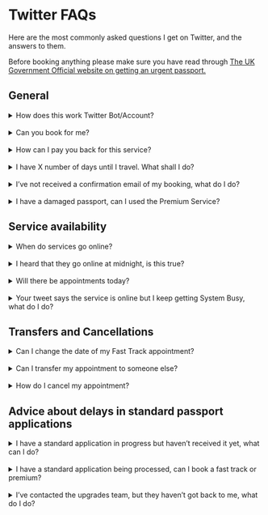 # Twitter FAQs

Here are the most commonly asked questions I get on Twitter, and the answers to them.

Before booking anything please make sure you have read through <a href="https://www.gov.uk/get-a-passport-urgently">
The UK Government Official website on getting an urgent passport.</a>

## General

<details>
<summary>How does this work Twitter Bot/Account?</summary>
<br>
The bot checks the Premium and Fast Track websites every 30 minutes. If the websites 
are online, or online and busy, the bot will post a tweet. It will then check again
30 minutes later. The statuses on the tweets are therefore only valid for 30 minutes.
You can click the bell symbol (🔔) on the profile if you're using the Twitter mobile
app, this will then send you a push notification when the account tweets.
<br>
</details>
<br>

<details>
<summary>Can you book for me?</summary>
<br>
No, I do not book for other people.
<br>
</details>
<br>

<details>
<summary>How can I pay you back for this service?</summary>
<br>
Many people ask about how to thank me; I reply charity donations if possible. 
Many have donated to the Trussell Trust on my request but there is also a charity 
close to mine and my families heart too. Almost six years ago my nephew was born 
via emergency c section, he battled hard, but sadly passed away a week later. 
His name was Zachary 💙 and our family often raise money for The Grand Appeal  in his 
memory. I’ve set up a pot here:
<br><br>
<a href="https://www.justgiving.com/fundraising/donationsforzahary">
Just Giving Page</a>
<br><br>
It’s not my intentions for people to feel they have to donate to that page, 
Trussell Trust, or anywhere. You’re all travelling far and wide to get your 
passports and spending £££ doing so. I’m sharing this for those who are able to.
<br><br>
Thank you,
<br><br>
Michael ❤️
<br>
</details>
<br>

<details>
<summary>I have X number of days until I travel. What shall I do?
</summary>
<br>
This is just my advice and so please use your own judgement.
<br><br>
<b><u>If under 2 weeks</u></b><br>
If you can use the Premium Service you may be able to get an appointment in time.
Fast Track is unlikely as it takes a week from the appointment to receive the passport.
Another option is to contact the
<a href="https://www.gov.uk/passport-advice-line">passport advice line</a> 
to get an emergency appointment as you are within 2 weeks of travel.
<br><br>
<b><u>If 2-6 weeks</u></b><br>
For this, I would recommend booking a Fast Track appointment (released up to 3 weeks in advance). 
Although closer to 6 weeks you are the more likely it is you will get your passport back in time
using the standard service. If you fall within 2 weeks of travel you can contact the
<a href="https://www.gov.uk/passport-advice-line">passport advice line</a> to ask for a Fast Track upgrade.
<br><br>
<b><u>If 6-10 weeks</u></b><br>
There is no real advice or perfect option for this time-frame I'm afraid. The closer to
10 weeks you are the more likely it is you will get your passport back in time
using the standard service. If you fall within 2 weeks of travel you can contact the
<a href="https://www.gov.uk/passport-advice-line">passport advice line</a>  to ask for a Fast Track upgrade.
<br><br>
<b><u>10+ weeks</u></b><br>
For this, you should be able to get your passport back in time using the standard
service. If you fall within 2 weeks of travel you can contact the
<a href="https://www.gov.uk/passport-advice-line">passport advice line</a>  to ask for a Fast Track upgrade.
<br>
</details>
<br>

<details>
<summary>I’ve not received a confirmation email of my booking, what do I do?
</summary>
<br>
If you have screenshot proof of your appointment on the confirmation page, and/or
confirmation of payment, then you should be ok. But contact the 
<a href="https://www.gov.uk/passport-advice-line">passport advice line</a>
to be sure. HMPO are starting to email people in this position now with more
information.
<br>
</details>
<br>

<details>
<summary>I have a damaged passport, can I used the Premium Service?
</summary>
<br>
During the process of applying for a Premium appointment, they classify damaged passport as:
<br>

HM Passport Office classes your passport as damaged if:<br>
	•	you can’t read any of your details<br>
	•	the laminate cover has come away<br>
	•	there’s an ink or chemical spillage on any of the pages<br>
	•	there’s discolouring of your personal details (for example your name or date of birth) or on the official observations page<br>
	•	any of the pages are ripped, missing or detached<br>
	•	the chip is damaged or showing through the back cover (e-passports only)<br>
	•	there’s any damage to the back cover (for example ripped, bite marks or staple holes)<br>
	•	there’s excess water damage<br>
</details>

## Service availability

<details>
<summary>When do services go online?</summary>
<br>
There is no set time. Typically, they go online during working hours during weekdays.
<br>
</details>
<br>

<details>
<summary>I heard that they go online at midnight, is this true?</summary>
<br>
Over the several weeks this bot has been running it hasn't yet seen any evidence
that the services go online at midnight, or any set time.
<br>
</details>
<br>

<details>
<summary>Will there be appointments today?</summary>
<br>
I'm afraid I don't have any knowledge of when they will go online next.
<br>
</details>
<br>

<details>
<summary>Your tweet says the service is online but I keep getting System Busy, what 
do I do?</summary>
<br>
That means the service is online but many people are trying to access it.
Keep refreshing and you should hopefully get through and be able to book
an appointment.
<br>
</details>

## Transfers and Cancellations
<details>
<summary>Can I change the date of my Fast Track appointment?
</summary>
<br>
Yes, as long as you're not within 48 hours of the appointment. You can
change the appointment date by clicking the link in your confirmation email
when the Fast Track service is next online. Then you will be able to select
a different date.
</details>
<br>

<details>
<summary>Can I transfer my appointment to someone else?
</summary>
<br>
I don't think this is possible. Some people have had success doing this, but it is
not clear it can be done.
</details>
<br>

<details>
<summary>How do I cancel my appointment?
</summary>
<br>
You will need to contact the 
<a href="https://www.gov.uk/passport-advice-line">passport advice line</a> 
and let them know why you need to cancel.
</details>

## Advice about delays in standard passport applications
<details>
<summary>I have a standard application in progress but haven’t received it yet, 
what can I do?
</summary>
<br>
If you are within two weeks of travel, you should contact the 
<a href="https://www.gov.uk/passport-advice-line">passport advice line</a> and
they should be able to offer you a Fast Track upgrade. Otherwise, you can write and
request to withdraw your standard application in order to book an online urgent
appointment. However, it can take up to 3 weeks for your original application
to be cancelled.
<br>
</details>
<br>

<details>
<summary>I have a standard application being processed, can I book a fast track 
or premium?
</summary>
<br>
You cannot have more than one application in progress. You would need to contact
the <a href="https://www.gov.uk/passport-advice-line">passport advice line</a>
and withdraw your original application to use the Fast Track or Premium service. This
can take up to 3 weeks to complete.
<br>
</details>
<br>

<details>
<summary>I’ve contacted the upgrades team, but they haven’t got back to me, 
what do I do?
</summary>
<br>
Unfortunately, I am unable to help. You will have to keep trying to get hold of them.
<br>
</details>

